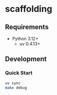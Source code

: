 # scaffolding

## Requirements

- Python 3.12+
  - uv 0.4.13+

## Development

### Quick Start

```bash
uv sync
make debug
```
